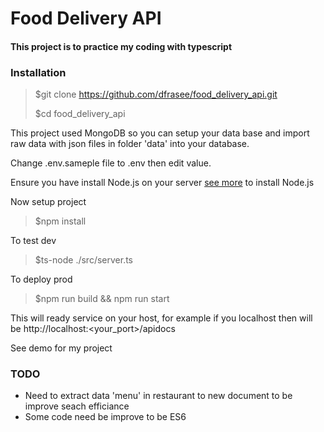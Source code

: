 # Food Delivery API
#### This project is to practice my coding with typescript

### Installation
> $git clone https://github.com/dfrasee/food_delivery_api.git
>
> $cd food_delivery_api

This project used MongoDB so you can setup your data base and import raw data with json files in folder 'data' into your database.

Change .env.sameple file to .env then edit value.

Ensure you have install Node.js on your server [see more](https://docs.npmjs.com/downloading-and-installing-node-js-and-npm) to install Node.js

Now setup project
> $npm install 

To test dev 
> $ts-node ./src/server.ts
> 
To deploy prod 
> $npm run build && npm run start

This will ready service on your host, for example if you localhost then will be  http://localhost:<your_port>/apidocs

See demo for my project

### TODO
- Need to extract data 'menu' in restaurant to new document to be improve seach efficiance 
- Some code need be improve to be ES6

